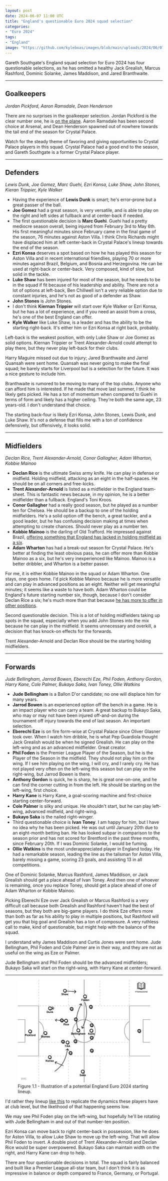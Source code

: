 ```yaml
---
layout: post
date: 2024-06-07 11:00 UTC
title: "England's questionable Euro 2024 squad selection"
categories:
- "Euro 2024"
tags:
- "England"
image: "https://github.com/kyleboas/images/blob/main/uploads/2024/06/07/Image-07Jun2024_10:09:13.png?raw=true"
---
```


Gareth Southgate's England squad selection for Euro 2024 has four questionable selections, as he has omitted a healthy Jack Grealish, Marcus Rashford, Dominic Solanke, James Maddison, and Jared Branthwaite. 

<!---more--->

---

## Goalkeepers

*Jordan Pickford, Aaron Ramsdale, Dean Henderson*

There are no surprises in the goalkeeper selection. Jordan Pickford is the clear number one, he is [on the plane](https://x.com/bryansgunn/status/1798961697937568202?s=46&t=EwWKBMyY400eGGXYwoRkiw). Aaron Ramsdale has been second choice at Arsenal, and Dean Henderson spawned out of nowhere towards the tail end of the season for Crystal Palace. 

Watch for the steady theme of favoring and giving opportunities to Crystal Palace players in this squad. Crystal Palace had a good end to the season, and Gareth Southgate is a former Crystal Palace player.

---

## Defenders

*Lewis Dunk, Joe Gomez, Marc Guehi, Ezri Konsa, Luke Shaw, John Stones, Kieran Trippier, Kyle Walker*

* Having the experience of **Lewis Dunk** is smart; he's error-prone but a great passer of the ball. 
* **Joe Gomez** had a great season, is very versatile, and is able to play on the right and left sides at fullback and at center-back if needed. 
* The first questionable decision is **Marc Guehi**. Guehi had a pretty mediocre season overall, being injured from February 3rd to May 6th. His first meaningful minutes since February came in the final game of the season, 76 minutes against Aston Villa. I think Chris Richards might have displaced him at left center-back in Crystal Palace's lineup towards the end of the season. 
* **Ezri Konsa** deserves a spot based on how he has played this season for Aston Villa and in recent international friendlies, playing 70 or more minutes against Brazil, Belgium, and Bosnia and Herzegovina. He can be used at right-back or center-back. Very composed, kind of slow, but solid in the tackle. 
* **Luke Shaw** has been injured for most of the season, but he needs to be in the squad if fit because of his leadership and ability. There are not a lot of options at left-back, Ben Chillwell isn't a very reliable option due to constant injuries, and he's not as good of a defender as Shaw. 
* **John Stones** is John Stones.
* I don't think **Kiernan Trippier** will start over Kyle Walker or Ezri Konsa, but he has a lot of experience, and if you need an assist from a cross, he's one of the best England can offer.
* **Kyle Walker** like Luke Shaw, is a leader and has the ability to be the starting right-back. It's either him or Ezri Konsa at right back, probably. 

Left-back is the weakest position, with only Luke Shaw or Joe Gomez as solid options. Kiernan Trippier or Trent Alexander-Arnold could attempt to play there, but they never play left-back for their clubs. 

Harry Maguire missed out due to injury; Jared Branthwaite and Jarrel Quansah were sent home. Quansah was never going to make the final squad; he barely starts for Liverpool but is a selection for the future. It was a nice gesture to include him. 

Branthwaite is rumored to be moving to many of the top clubs. Anyone who can afford him is interested. If he made that move last summer, I think he likely gets picked. He has a ton of momentum when compared to Guehi in terms of form and likely has a higher ceiling. They're both the same age, 23 years-old. I don't understand that choice. 

The starting back-four is likely Ezri Konsa, John Stones, Lewis Dunk, and Luke Shaw. It's not a defense that fills me with a ton of confidence defensively, but offensively, it looks solid. 

---

## Midfielders

*Declan Rice, Trent Alexander-Arnold, Conor Gallagher, Adam Wharton, Kobbie Mainoo*

* **Declan Rice** is the ultimate Swiss army knife. He can play in defense or midfield. Holding midfield, attacking as an eight in the half-spaces. He should be on all corners and free-kicks. 
* **Trent Alexander-Arnold** is listed as a midfielder in the England team-sheet. This is fantastic news because, in my opinion, he is a better midfielder than a fullback. England's Toni Kroos. 
* **Conor Gallagher** had a really good season, but he played as a number ten for Chelsea. He should be a backup to one of the holding midfielders. He's a solid option off the bench, a great tackler, and a good leader, but he has confusing decision making at times when attempting to create chances. Should never play as a number ten. 
* **Kobbie Mainoo** is the darling of Old Trafford. He impressed against Brazil, [offering something that England has lacked in holding midfield as a six](https://tacticsjournal.com/2024/03/27/kobbie-mainoo-shows-what-england-lacked-at-holding-midfield/).
* **Adam Wharton** has had a break-out season for Crystal Palace. He's better at finding the least obvious pass, he can offer more than Kobbie Mainoo as a six, but he's very inexperienced like Mainoo. Mainoo is a better dribbler, and Wharton is a better passer. 

For me, it is either Kobbie Mainoo in the squad or Adam Wharton. One stays, one goes home. I'd pick Kobbie Mainoo because he is more versatile and can play in advanced positions as an eight. Neither will get meaningful minutes; it seems like a waste to have both. Adam Wharton could be England's future starting number six, though, because I don't consider Declan Rice a six; he's much more than that because [he has more to offer in other positions](https://tacticsjournal.com/2023/12/13/arsenal-trial-declan-rice-at-center-back/). 

Second questionable decision. This is a lot of holding midfielders taking up spots in the squad, especially when you add John Stones into the mix because he can play in the midfield. It seems unnecessary and overkill, a decision that has knock-on effects for the forwards. 

Trent Alexander-Arnold and Declan Rice should be the starting holding midfielders. 

---

## Forwards

*Jude Bellingham, Jarrod Bowen, Eberechi Eze, Phil Foden, Anthony Gordon, Harry Kane, Cole Palmer, Bukayo Saka, Ivan Toney, Ollie Watkins*

* **Jude Bellingham** is a Ballon D'or candidate; no one will displace him for many years.
* **Jarrod Bowen** is an experienced option off the bench in a game. He is an impact player who can carry a team. A great backup to Bukayo Saka, who may or may not have been injured off-and-on during the tournament off injury towards the end of last season. An important selection.
* **Eberechi Eze** is on fire form-wise at Crystal Palace since Oliver Glasner took over. When I watch him dribble, he is what Pep Guardiola thought Jack Grealish would be when he signed Grealish. He can play on the left-wing and as an advanced midfielder. Great creator.
* **Phil Foden** is the Premier League Player of the Season, but he is the Player of the Season in the midfield. They should not play him on the wing. If I see him playing on the wing, I will cry, and I rarely cry. He has not played very often on the left-wing this season but can play on the right-wing, but Jarrod Bowen is there. 
* **Anthony Gordon** is quick, he is sharp, he is great one-on-one, and he can find the corner cutting in from the left. He should be starting on the left-wing, first choice. 
* **Harry Kane** is Harry Kane, a goal-scoring machine and first-choice starting center-forward. 
* **Cole Palmer** is silky and unique. He shouldn't start, but he can play left-wing, advanced midfield, and right-wing. 
* **Bukayo Saka** is the nailed right-winger. 
* Third questionable choice is **Ivan Toney**. I am happy for him, but I have no idea why he has been picked. He was out until January 20th due to an eight-month betting ban. He has looked subpar in comparison to the season prior and has not scored for Brentford in the past three months, since February 20th. If I was Dominic Solanke, I would be fuming.
* **Ollie Watkins** is the most underappreciated player in England today. He had a remarkable season, leading the line as the talisman for Aston Villa, barely missing a game, scoring 23 goals, and assisting 13 in all competitions.

One of Dominic Solanke, Marcus Rashford, James Maddison, or Jack Grealish should get a place ahead of Ivan Toney. And then one of whoever is remaining, once you replace Toney, should get a place ahead of one of Adam Wharton or Kobbie Mainoo.

Picking Eberechi Eze over Jack Grealish or Marcus Rashford is a very difficult call because both Grealish and Rashford haven't had the best of seasons, but they both are big-game players. I do think Eze offers more than both as far as his ability to play in multiple positions, but Rashford will get you that big goal and Grealish has a ton of composure. A very ruthless call to make, kind of questionable, but might help with the balance of the squad. 

I understand why James Maddison and Curtis Jones were sent home. Jude Bellingham, Phil Foden and Cole Palmer are in their way, and they are not as useful on the wing as Eze or Palmer.

Jude Bellingham and Phil Foden should be the advanced midfielders; Bukayo Saka will start on the right-wing, with Harry Kane at center-forward. 

---

<figure>
    <img src="https://github.com/kyleboas/images/blob/main/uploads/2024/06/07/Image-07Jun2024_02:34:58.png?raw=true">
    <figcaption>Figure 1.1 - Illustration of a potential England Euro 2024 starting lineup. </figcaption>
</figure> 

I'd rather they lineup [like this](https://tacticsjournal.com/2024/03/20/englands-simple-solution/) to replicate the dynamics these players have at club level, but the likelihood of that happening seems low. 

We may see Phil Foden play on the left-wing, but hopefully he'll be rotating with Jude Bellingham in and out of that number-ten position. 

Ezri Konsa can move back to right center-back in possession, like he does for Aston Villa, to allow Luke Shaw to move up the left-wing. That will allow Phil Foden to invert. A double pivot of Trent Alexander-Arnold and Declan Rice would be super overpowered. Bukayo Saka can maintain width on the right, and Harry Kane can drop to help. 

There are four questionable decisions in total. The squad is fairly balanced and built like a Premier League all-star team, but I don't think it is as impressive in balance or depth compared to France, Germany, or Portugal.